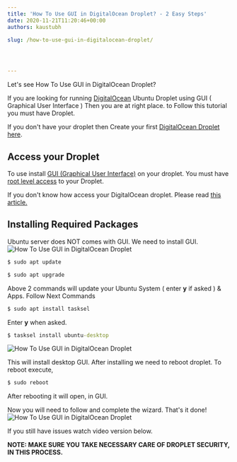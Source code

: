 ```yaml
---
title: 'How To Use GUI in DigitalOcean Droplet? - 2 Easy Steps'
date: 2020-11-21T11:20:46+00:00
authors: kaustubh

slug: /how-to-use-gui-in-digitalocean-droplet/




---
```

Let's see How To Use GUI in DigitalOcean Droplet? 

If you are looking for running [DigitalOcean](https://m.do.co/c/253fdc8807b5) Ubuntu Droplet using GUI ( Graphical User Interface ) Then you are at right place. to Follow this tutorial you must have Droplet.

If you don't have your droplet then Create your first [DigitalOcean Droplet here](https://blog.kaustubh.codes/how-to-install-lamp-stack-on-digitalocean-ubuntu-20-04/#Creating_Droplet).

## Access your Droplet

To use install [GUI (Graphical User Interface)](https://en.wikipedia.org/wiki/Graphical_user_interface) on your droplet. You must have [root level access](https://en.wikipedia.org/wiki/Superuser) to your Droplet. 

If you don't know how access your DigitalOcean droplet. Please read [this article.](https://blog.kaustubh.codes/how-to-access-digital-ocean-droplet-the-best-way/)

## Installing Required Packages

Ubuntu server does NOT comes with GUI. We need to install GUI.
![How To Use GUI in DigitalOcean Droplet](https://kaustubhk24.netlify.app/imgs/wp-content/uploads/2020/11/image-17.png) 

```cmd title="cmd"
$ sudo apt update
```

```cmd title="cmd"
$ sudo apt upgrade
```

Above 2 commands will update your Ubuntu System ( enter **y** if asked ) & Apps. Follow Next Commands

```cmd title="cmd"
$ sudo apt install tasksel
```

Enter **y** when asked.

```cmd title="cmd"
$ tasksel install ubuntu-desktop
```


![How To Use GUI in DigitalOcean Droplet](https://kaustubhk24.netlify.app/imgs/wp-content/uploads/2020/11/image-16.png)


This will install desktop GUI. After installing we need to reboot droplet. To reboot execute,

```cmd title="cmd"
$ sudo reboot
```

After rebooting it will open, in GUI. 

Now you will need to follow and complete the wizard. That's it done! 
![How To Use GUI in DigitalOcean Droplet](https://kaustubhk24.netlify.app/imgs/wp-content/uploads/2020/11/image-18.png) 

If you still have issues watch video version below.

**NOTE: MAKE SURE YOU TAKE NECESSARY CARE OF DROPLET SECURITY, IN THIS PROCESS.**

 

